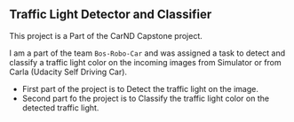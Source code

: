 ## Traffic Light Detector and Classifier

This project is a Part of the CarND Capstone project.

I am a part of the team `Bos-Robo-Car` and was assigned a task to detect and classify a traffic light color on the 
incoming images from Simulator or from Carla (Udacity Self Driving Car).

* First part of the project is to Detect the traffic light on the image.
* Second part fo the project is to Classify the traffic light color on the detected traffic light.